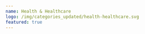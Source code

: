 ```yaml
---
name: Health & Healthcare 
logo: /img/categories_updated/health-healthcare.svg 
featured: true 
---
```

